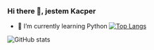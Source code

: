### Hi there 👋, jestem Kacper

- 🌱 I’m currently learning Python 
[![Top Langs](https://github-readme-stats.vercel.app/api/top-langs/?username=stepienKacper)](https://github.com/anuraghazra/github-readme-stats)

![GitHub stats](https://github-readme-stats.vercel.app/api?username=stepienKacper&show_icons=true)  

